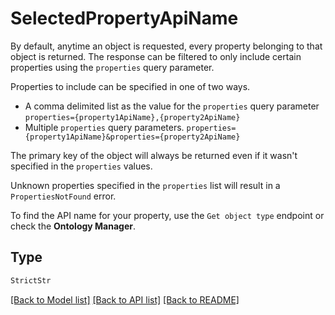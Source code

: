 # SelectedPropertyApiName

By default, anytime an object is requested, every property belonging to that object is returned.
The response can be filtered to only include certain properties using the `properties` query parameter.

Properties to include can be specified in one of two ways.

- A comma delimited list as the value for the `properties` query parameter
  `properties={property1ApiName},{property2ApiName}`
- Multiple `properties` query parameters.
  `properties={property1ApiName}&properties={property2ApiName}`

The primary key of the object will always be returned even if it wasn't specified in the `properties` values.

Unknown properties specified in the `properties` list will result in a `PropertiesNotFound` error.

To find the API name for your property, use the `Get object type` endpoint or check the **Ontology Manager**.


## Type
```python
StrictStr
```


[[Back to Model list]](../../../README.md#models-v2-link) [[Back to API list]](../../../README.md#documentation-for-api-endpoints) [[Back to README]](../../../README.md)
